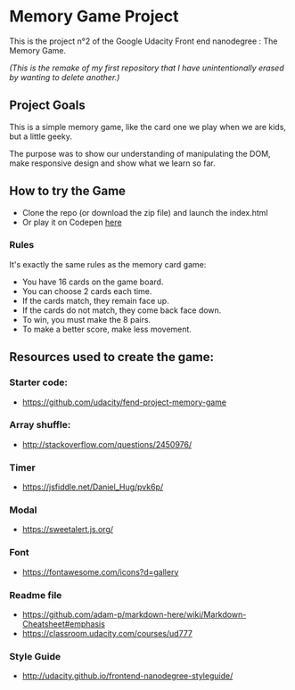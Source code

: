 # Memory Game Project

This is the project n°2 of the Google Udacity Front end nanodegree : The Memory Game.

_(This is the remake of my first repository that I have unintentionally erased by wanting to delete another.)_

## Project Goals

This is a simple memory game, like the card one we play when we are kids, but a little geeky.

The purpose was to show our understanding of manipulating the DOM, make responsive design and show what we learn so far.

## How to try the Game

-   Clone the repo (or download the zip file) and launch the index.html
-   Or play it on Codepen [here](https://codepen.io/Th13um/pen/RMErBQ)

### Rules

It's exactly the same rules as the memory card game:

-   You have 16 cards on the game board.
-   You can choose 2 cards each time.
-   If the cards match, they remain face up.
-   If the cards do not match, they come back face down.
-   To win, you must make the 8 pairs.
-   To make a better score, make less movement.

## Resources used to create the game:

### Starter code:

-   <https://github.com/udacity/fend-project-memory-game>

### Array shuffle:

-   <http://stackoverflow.com/questions/2450976/>

### Timer

-   <https://jsfiddle.net/Daniel_Hug/pvk6p/>

### Modal

-   <https://sweetalert.js.org/>

### Font

-   <https://fontawesome.com/icons?d=gallery>

### Readme file

-   <https://github.com/adam-p/markdown-here/wiki/Markdown-Cheatsheet#emphasis>
-   <https://classroom.udacity.com/courses/ud777>

### Style Guide

- <http://udacity.github.io/frontend-nanodegree-styleguide/>
